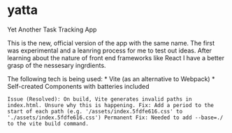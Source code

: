 # yatta
Yet Another Task Tracking App

This is the new, official version of the app with the same name. The first was experimental and a leanring process for me to test out ideas. After learning about the nature of front end frameworks like React I have a better grasp of the nessesary ingrdients.

The following tech is being used:
    * Vite (as an alternative to Webpack)
    * Self-created Components with batteries included

`
Issue (Resolved):
   On build, Vite generates invalid paths in index.html. Unsure why this is happening.
Fix:
   Add a period to the start of each path (e.g. '/assets/index.5fdfe616.css' to './assets/index.5fdfe616.css')
Permanent Fix:
   Needed to add --base=./ to the vite build command.
`
